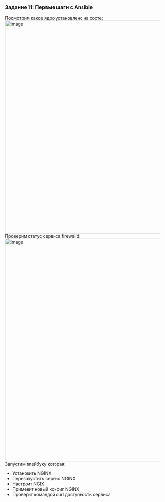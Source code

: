 ### Задание 11: Первые шаги с Ansible

Посмотрим какое ядро установлено на хосте:
<img width="692" alt="image" src="https://github.com/Egor-Ozhmegoff/AdministratorLinux.Professional/assets/71369321/063b9df6-4960-4557-821a-e6efb21b65cc">
Проверим статус сервиса firewalld:
<img width="722" alt="image" src="https://github.com/Egor-Ozhmegoff/AdministratorLinux.Professional/assets/71369321/570e8b20-43a0-4d3c-b5b5-ac570cfef7d8">
Запустим плейбуку которая:
- Установить NGINX
- Перезапустить сервис NGINX
- Настроит NGIX 
- Применит новый конфиг NGINX
- Проверит командой curl доступность сервиса
